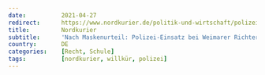 ```yaml
---
date:          2021-04-27
redirect:      https://www.nordkurier.de/politik-und-wirtschaft/polizei-einsatz-bei-weimarer-richter-2643297704.html
title:         Nordkurier
subtitle:      'Nach Maskenurteil: Polizei-Einsatz bei Weimarer Richter'
country:       DE
categories:    [Recht, Schule]
tags:          [nordkurier, willkür, polizei]
---
```

